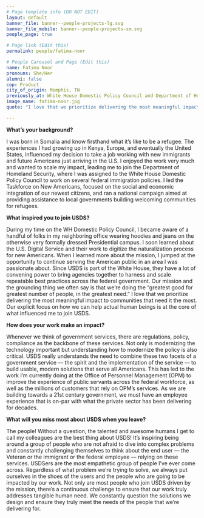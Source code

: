 ```yaml
---
# Page template info (DO NOT EDIT)
layout: default
banner_file: banner--people-projects-lg.svg
banner_file_mobile: banner--people-projects-sm.svg
people_page: true

# Page link (Edit this)
permalink: people/fatima-noor

# People Carousel and Page (Edit this)
name: Fatima Noor
pronouns: She/Her
alumni: false
cop: Product
city_of_origin: Memphis, TN
previously_at: White House Domestic Policy Council and Department of Homeland Security
image_name: fatima-noor.jpg
quote: "I love that we prioritize delivering the most meaningful impact to communities that need it the most."

---
```


**What’s your background?**

I was born in Somalia and know firsthand what it’s like to be a refugee. The experiences I had growing up in Kenya, Europe, and eventually the United States, influenced my decision to take a job working with new immigrants and future Americans just arriving in the U.S.
I enjoyed the work very much and wanted to scale my impact, leading me to join the Department of Homeland Security, where I was assigned to the White House Domestic Policy Council to work on several federal immigration policies. I led the Taskforce on New Americans, focused on the social and economic integration of our newest citizens, and ran a national campaign aimed at providing assistance to local governments building welcoming communities for refugees.

**What inspired you to join USDS?**

During my time on the WH Domestic Policy Council, I became aware of a handful of folks in my neighboring office wearing hoodies and jeans on the otherwise very formally dressed Presidential campus. I soon learned about the U.S. Digital Service and their work to digitize the naturalization process for new Americans.
When I learned more about the mission, I jumped at the opportunity to continue serving the American public in an area I was passionate about.
Since USDS is part of the White House, they have a lot of convening power to bring agencies together to harness and scale repeatable best practices across the federal government.
Our mission and the grounding thing we often say is that we’re doing the “greatest good for greatest number of people, in the greatest need.” I love that we prioritize delivering the most meaningful impact to communities that need it the most. Our explicit focus on how we can help actual human beings is at the core of what influenced me to join USDS.

**How does your work make an impact?**

Whenever we think of government services, there are regulations, policy, compliance as the backbone of these services. Not only is modernizing the technology important but understanding how to modernize the policy is also critical.
USDS really understands the need to combine these two facets of a government service — the spirit and the implementation of the service — to build usable, modern solutions that serve all Americans.
This has led to the work I’m currently doing at the Office of Personnel Management (OPM) to improve the experience of public servants across the federal workforce, as well as the millions of customers that rely on OPM’s services. As we are building towards a 21st century government, we must have an employee experience that is on-par with what the private sector has been delivering for decades.

**What will you miss most about USDS when you leave?**

The people! Without a question, the talented and awesome humans I get to call my colleagues are the best thing about USDS!
It’s inspiring being around a group of people who are not afraid to dive into complex problems and constantly challenging themselves to think about the end user — the Veteran or the immigrant or the federal employee — relying on these services.
USDSers are the most empathetic group of people I’ve ever come across. Regardless of what problem we’re trying to solve, we always put ourselves in the shoes of the users and the people who are going to be impacted by our work.
Not only are most people who join USDS driven by the mission, there’s a continuous challenge to ensure that our work truly addresses tangible human need. We constantly question the solutions we design and ensure they truly meet the needs of the people that we’re delivering for.
